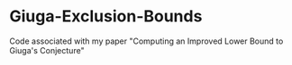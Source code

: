 Giuga-Exclusion-Bounds
======================

Code associated with my paper "Computing an Improved Lower Bound to Giuga's Conjecture"
